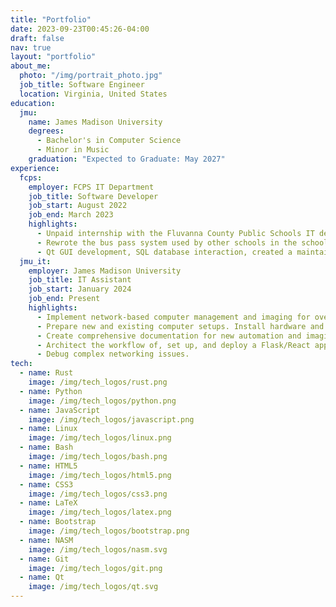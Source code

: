 ```yaml
---
title: "Portfolio"
date: 2023-09-23T00:45:26-04:00
draft: false
nav: true
layout: "portfolio"
about_me:
  photo: "/img/portrait_photo.jpg"
  job_title: Software Engineer
  location: Virginia, United States
education:
  jmu:
    name: James Madison University
    degrees:
      - Bachelor's in Computer Science
      - Minor in Music
    graduation: "Expected to Graduate: May 2027"
experience:
  fcps:
    employer: FCPS IT Department
    job_title: Software Developer
    job_start: August 2022
    job_end: March 2023
    highlights:
      - Unpaid internship with the Fluvanna County Public Schools IT department.
      - Rewrote the bus pass system used by other schools in the school system.
      - Qt GUI development, SQL database interaction, created a maintainable and well-documented codebase.
  jmu_it:
    employer: James Madison University
    job_title: IT Assistant
    job_start: January 2024
    job_end: Present
    highlights:
      - Implement network-based computer management and imaging for over 250 desktops across campus.
      - Prepare new and existing computer setups. Install hardware and software as needed.
      - Create comprehensive documentation for new automation and imaging techniques, server maintenance, and other critical services.
      - Architect the workflow of, set up, and deploy a Flask/React application with Docker on a remote server.
      - Debug complex networking issues.
tech:
  - name: Rust
    image: /img/tech_logos/rust.png
  - name: Python
    image: /img/tech_logos/python.png
  - name: JavaScript
    image: /img/tech_logos/javascript.png
  - name: Linux
    image: /img/tech_logos/linux.png
  - name: Bash
    image: /img/tech_logos/bash.png
  - name: HTML5
    image: /img/tech_logos/html5.png
  - name: CSS3
    image: /img/tech_logos/css3.png
  - name: LaTeX
    image: /img/tech_logos/latex.png
  - name: Bootstrap
    image: /img/tech_logos/bootstrap.png
  - name: NASM
    image: /img/tech_logos/nasm.svg
  - name: Git
    image: /img/tech_logos/git.png
  - name: Qt
    image: /img/tech_logos/qt.svg
---
```

